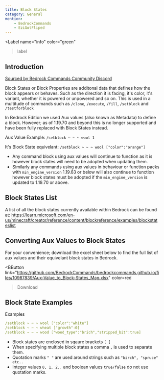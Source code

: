 ```yaml
---
title: Block States
category: General
mention:
    - BedrockCommands
    - EziGotFliped
---
```


<Label
    name="info"
    color="green"
>label</Label>

## Introduction

[Sourced by Bedrock Commands Community Discord](https://discord.gg/SYstTYx5G5)

Block States or Block Properties are additonal data that defines how the block appears or behaves. Such as the direction it is facing, it's color, it's variant, whether it is powered or unpowered and so on.
This is used in a multitude of commands such as `/clone`, `/execute`, `/fill`, `/setblock` and `/testforblock`

In Bedrock Edition we used Aux values (also known as Metadata) to define a block. However; as of 1.19.70 and beyond this is no longer supported and have been fully replaced with Block States instead.

Aux Value Example: `/setblock ~ ~ ~ wool 1`

It's Block State equivelant: `/setblock ~ ~ ~ wool ["color":"orange"]`

- Any command block using aux values will continue to function as it is however block states will need to be adopted when updating them.
- Similarly any commands using aux values in behaviour or function packs with `min_engine_version` 1.19.63 or below will also continue to function however block states must be adopted if the `min_engine_version` is updated to 1.19.70 or above.

## Block States List
A list of all the block states currently available within Bedrock can be found at:
https://learn.microsoft.com/en-us/minecraft/creator/reference/content/blockreference/examples/blockstateslist

## Converting Aux Values to Block States
For your convenience; download the excel sheet below to find the full list of aux values and their equivelant block states in Bedrock.

<BButton
    link="https://github.com/BedrockCommands/bedrockcommands.github.io/files/10987839/Aux-Value_to_Block-States_Map.xlsx"
    color=red
>Download</BButton>

## Block State Examples

<CodeHeader>Examples</CodeHeader>

```yaml
/setblock ~ ~ ~ wool ["color":"white"]
/setblock ~ ~ ~ wheat ["growth":0]
/setblock ~ ~ ~ wood ["wood_type":"brich","stripped_bit":true]
```

- Block states are enclosed in sqaure brackets ` [ ] `
- When specifying multiple block states a comma ` , ` is used to separate them.
- Quotation marks ` " " ` are used around strings such as `"birch", "spruce" etc..`
- Integer values `0, 1, 2..` and boolean values `true/false` do not use quotation marks.
